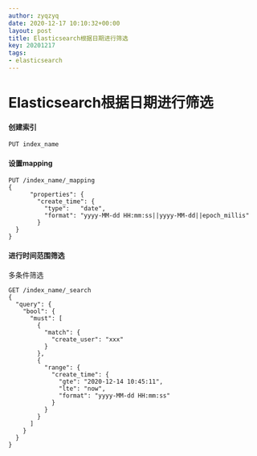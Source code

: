 ```yaml
---
author: zyqzyq
date: 2020-12-17 10:10:32+00:00
layout: post
title: Elasticsearch根据日期进行筛选
key: 20201217
tags:
- elasticsearch
---
```




# Elasticsearch根据日期进行筛选



#### 创建索引

```
PUT index_name
```

#### 设置mapping

```
PUT /index_name/_mapping
{
      "properties": {
        "create_time": {
          "type":   "date",
          "format": "yyyy-MM-dd HH:mm:ss||yyyy-MM-dd||epoch_millis"
        }
  }
}
```

#### 进行时间范围筛选

多条件筛选

```
GET /index_name/_search
{
  "query": {
    "bool": {
      "must": [
        {
          "match": {
            "create_user": "xxx"
          }
        },
        {
          "range": {
            "create_time": {
              "gte": "2020-12-14 10:45:11",
              "lte": "now",
              "format": "yyyy-MM-dd HH:mm:ss"
            }
          }
        }
      ]
    }
  }
}
```

